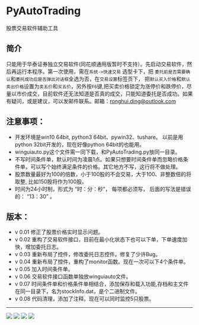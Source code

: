 # PyAutoTrading
股票交易软件辅助工具

## 简介
只能用于华泰证券独立交易软件(同花顺通用版暂时不支持）。先启动交易软件，然后再运行本程序。第一次使用，需在`系统->快速交易` 选型卡下，把 `委托前是否需要确认`和`委托成功后是否弹出对话框`全选为否，在`交易设置`标签页下， 把`默认买入价格`和`默认卖出价格`设置为`卖五价`和`买五价`，另外按`F6`键,把买卖价格锁定为涨停价和跌停价，尽量以市价成交，目前软件还无法知道是否真的成交，只能知道委托是否成功。如果有疑问，或是建议，可以发邮件联系。邮箱：ronghui.ding@outlook.com

## 注意事项：
* 开发环境是win10 64bit, python3 64bit、pywin32、tushare。 以前是用python 32bit开发的，现在好像python 64bit的也能用。
* winguiauto.py这个文件需一同下载，和PyAutoTrading.py放同一目录。
* 不写时间条件单，默认时间为凌晨1点。如果只想要时间条件单而忽略价格条件单，可以写个始终满足条件的价格。其它地方不写，这行将不做处理。
* 股票数量最好为100的倍数，小于100股的不会交易，大于100、非整数倍的将取整, 比如150股将作为100股。
* 时间为24小时制，形式为 “时：分：秒”， 每项都必须写， 后面的写法是错误的： “13：30” 。

## 版本：
* v 0.01 修正了股票价格实时显示问题。
* v 0.02 重构了交易软件接口，目前在最小化状态下也可以下单，下单速度加快，增加委托日志。
* v 0.03 重新布局了控件，修改委托日志控件。修复了少许Bug。
* v 0.04 重新布局了控件，重构了monitor函数。现在一次可以下4个条件单。
* v 0.05 加入时间条件单。
* v 0.06 交易软件接口函数单独放winguiauto文件。
* v 0.07 时间条件单和价格条件单相结合，添加保存和载入功能,存档和主文件在同一目录下，名为stockInfo.dat，是个二进制文件。	
* v 0.08 代码清理，添加了注释。现在可以同时监控5只股票。


-----------------------------------
![](https://github.com/drongh/ImageCache/raw/master/Logo/setting1.gif)
![](https://github.com/drongh/ImageCache/raw/master/Logo/setting2.gif)
![](https://github.com/drongh/ImageCache/raw/master/Logo/setting3.gif)
![](https://github.com/drongh/ImageCache/raw/master/Logo/trading.gif)